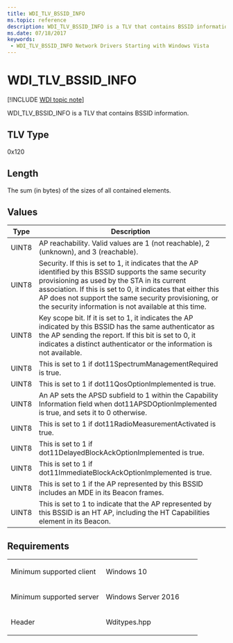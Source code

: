 ```yaml
---
title: WDI_TLV_BSSID_INFO
ms.topic: reference
description: WDI_TLV_BSSID_INFO is a TLV that contains BSSID information.
ms.date: 07/18/2017
keywords:
 - WDI_TLV_BSSID_INFO Network Drivers Starting with Windows Vista
---
```


# WDI\_TLV\_BSSID\_INFO

[!INCLUDE [WDI topic note](../includes/wdi-version-warning.md)]


WDI\_TLV\_BSSID\_INFO is a TLV that contains BSSID information.

## TLV Type


0x120

## Length


The sum (in bytes) of the sizes of all contained elements.

## Values


| Type  | Description                                                                                                                                                                                                                                                                                                                               |
|-------|-------------------------------------------------------------------------------------------------------------------------------------------------------------------------------------------------------------------------------------------------------------------------------------------------------------------------------------------|
| UINT8 | AP reachability. Valid values are 1 (not reachable), 2 (unknown), and 3 (reachable).                                                                                                                                                                                                                                                      |
| UINT8 | Security. If this is set to 1, it indicates that the AP identified by this BSSID supports the same security provisioning as used by the STA in its current association. If this is set to 0, it indicates that either this AP does not support the same security provisioning, or the security information is not available at this time. |
| UINT8 | Key scope bit. If it is set to 1, it indicates the AP indicated by this BSSID has the same authenticator as the AP sending the report. If this bit is set to 0, it indicates a distinct authenticator or the information is not available.                                                                                                |
| UINT8 | This is set to 1 if dot11SpectrumManagementRequired is true.                                                                                                                                                                                                                                                                              |
| UINT8 | This is set to 1 if dot11QosOptionImplemented is true.                                                                                                                                                                                                                                                                                    |
| UINT8 | An AP sets the APSD subfield to 1 within the Capability Information field when dot11APSDOptionImplemented is true, and sets it to 0 otherwise.                                                                                                                                                                                            |
| UINT8 | This is set to 1 if dot11RadioMeasurementActivated is true.                                                                                                                                                                                                                                                                               |
| UINT8 | This is set to 1 if dot11DelayedBlockAckOptionImplemented is true.                                                                                                                                                                                                                                                                        |
| UINT8 | This is set to 1 if dot11ImmediateBlockAckOptionImplemented is true.                                                                                                                                                                                                                                                                      |
| UINT8 | This is set to 1 if the AP represented by this BSSID includes an MDE in its Beacon frames.                                                                                                                                                                                                                                                |
| UINT8 | This is set to 1 to indicate that the AP represented by this BSSID is an HT AP, including the HT Capabilities element in its Beacon.                                                                                                                                                                                                      |

 

## Requirements

<table>
<colgroup>
<col width="50%" />
<col width="50%" />
</colgroup>
<tbody>
<tr class="odd">
<td><p>Minimum supported client</p></td>
<td><p>Windows 10</p></td>
</tr>
<tr class="even">
<td><p>Minimum supported server</p></td>
<td><p>Windows Server 2016</p></td>
</tr>
<tr class="odd">
<td><p>Header</p></td>
<td>Wditypes.hpp</td>
</tr>
</tbody>
</table>

 

 




